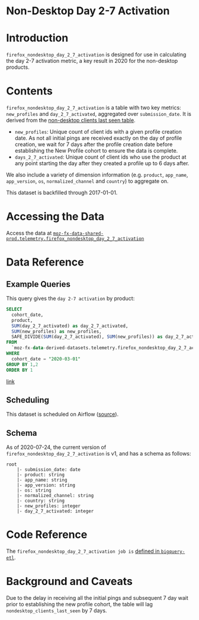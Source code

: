 # Non-Desktop Day 2-7 Activation  

<!-- toc -->

# Introduction
`firefox_nondesktop_day_2_7_activation` is designed for use in calculating the day 2-7 activation metric, a key result in 2020 for the non-desktop products.

# Contents
`firefox_nondesktop_day_2_7_activation` is a table with two key metrics: `new_profiles` and `day_2_7_activated`, aggregated over `submission_date`. It is derived from the [non-desktop clients last seen table](https://docs.telemetry.mozilla.org/cookbooks/clients_last_seen_bits.html).

- `new_profiles`: Unique count of client ids with a given profile creation date. As not all initial pings are received exactly on the day of profile creation, we wait for 7 days after the profile creation date before establishing the New Profile cohort to ensure the data is complete.
- `days_2_7_activated`: Unique count of client ids who use the product at any point starting the day after they created a profile up to 6 days after.


We also include a variety of dimension information (e.g. `product`, `app_name`, `app_version`, `os`, `normalized_channel` and `country`) to aggregate on. 

This dataset is backfilled through 2017-01-01.
# Accessing the Data
Access the data at [`moz-fx-data-shared-prod.telemetry.firefox_nondesktop_day_2_7_activation`](https://console.cloud.google.com/bigquery?project=moz-fx-data-shared-prod&p=moz-fx-data-shared-prod&d=telemetry&t=firefox_nondesktop_day_2_7_activation&page=table)

# Data Reference
## Example Queries

This query gives the `day 2-7 activation` by product:

```sql
SELECT
  cohort_date,
  product,
  SUM(day_2_7_activated) as day_2_7_activated,
  SUM(new_profiles) as new_profiles,
  SAFE_DIVIDE(SUM(day_2_7_activated), SUM(new_profiles)) as day_2_7_activation
FROM
  `moz-fx-data-derived-datasets.telemetry.firefox_nondesktop_day_2_7_activation`
WHERE
  cohort_date = "2020-03-01"
GROUP BY 1,2
ORDER BY 1
```
[link](https://sql.telemetry.mozilla.org/queries/72054)

## Scheduling
This dataset is scheduled on Airflow ([source](https://github.com/mozilla/telemetry-airflow/blob/59effc6ead0b764a9ef3d30f40fbdb4b0b3394ec/dags/copy_deduplicate.py#L337)).

## Schema
As of 2020-07-24, the current version of `firefox_nondesktop_day_2_7_activation` is v1, and has a schema as follows:
```
root
    |- submission_date: date
    |- product: string
    |- app_name: string
    |- app_version: string
    |- os: string
    |- normalized_channel: string
    |- country: string
    |- new_profiles: integer
    |- day_2_7_activated: integer
```

# Code Reference
The `firefox_nondesktop_day_2_7_activation job is` [defined in `bigquery-etl`](https://github.com/mozilla/bigquery-etl/blob/master/sql/telemetry_derived/firefox_nondesktop_day_2_7_activation_v1/query.sql).

# Background and Caveats

Due to the delay in receiving all the initial pings and subsequent 7 day wait prior to establishing the new profile cohort, the table will lag `nondesktop_clients_last_seen` by 7 days.
